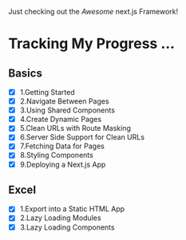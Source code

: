 Just checking out the *Awesome* next.js Framework! 

# Tracking My Progress ...

## Basics

* [X] 1.Getting Started
* [X] 2.Navigate Between Pages
* [X] 3.Using Shared Components
* [X] 4.Create Dynamic Pages
* [X] 5.Clean URLs with Route Masking
* [X] 6.Server Side Support for Clean URLs
* [X] 7.Fetching Data for Pages
* [X] 8.Styling Components
* [X] 9.Deploying a Next.js App

## Excel

* [X] 1.Export into a Static HTML App
* [X] 2.Lazy Loading Modules
* [X] 3.Lazy Loading Components